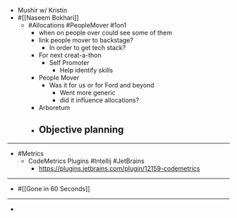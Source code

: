 - Mushir w/ Kristin
- #[[Naseem Bokhari]]
	- #Allocations #PeopleMover #1on1
		- when on people over could see some of them
		- link people mover to backstage?
			- In order to get tech stack?
		- For next creat-a-thon
			- Self Promoter
				- Help identify skills
		- People Mover
			- Was it for us or for Ford and beyond
				- Went more generic
				- did it influence allocations?
		- Arboretum
		- Objective planning
			-
- ---
- #Metrics
	- CodeMetrics Plugins #Intellij #JetBrains
		- https://plugins.jetbrains.com/plugin/12159-codemetrics
- ---
- #[[Gone in 60 Seconds]]
- ---
-